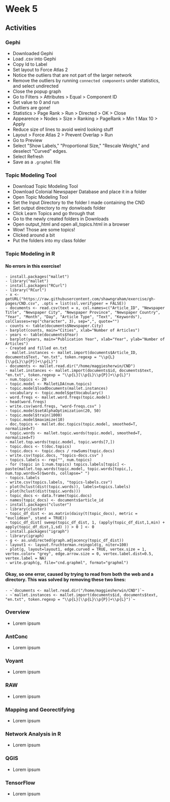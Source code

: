 # Week 5
## Activities
### Gephi
- Downloaded Gephi
- Load .csv into Gephi
- Copy Id to Label
- Set layout to Force Atlas 2
- Notice the outliers that are not part of the larger network
- Remove the outliers by running `connected components` under statistics, and select undirected
- Close the popup graph
- Go to Filters > Attributes > Equal > Component ID
- Set value to 0 and run
- Outliers are gone!
- Statistics > Page Rank > Run > Directed > OK > Close
- Appearence > Nodes > Size > Ranking > PageRank > Min 1 Max 10 > Apply
- Reduce size of lines to avoid weird looking stuff
- Layout > Force Atlas 2 > Prevent Overlap > Run
- Go to Preview
- Select "Show Labels," "Proportional Size," "Rescale Weight," and deselect "Curved" edges.
- Select Refresh
- Save as a `.graphml` file
### Topic Modeling Tool
- Download Topic Modeling Tool 
- Download Colonial Newspaper Database and place it in a folder
- Open Topic Modeling Tool
- Set the Input Directory to the folder I made containing the CND
- Set output directory to my donwloads folder
- Click Learn Topics and go through that
- Go to the newly created folders in Downloads
- Open output_html and open all_topics.html in a browser
- Wow! Those are some topics!
- Clicked around a bit
- Put the folders into my class folder
### Topic Modeling in R
#### No errors in this exercise!
    - install.packages("mallet")
    - library("mallet")
    - install.packages("RCurl")
    - library("RCurl")
    - x <- getURL("https://raw.githubusercontent.com/shawngraham/exercise/gh-pages/CND.csv", .opts = list(ssl.verifypeer = FALSE))
    - documents <- read.csv(text = x, col.names=c("Article_ID", "Newspaper Title", "Newspaper City", "Newspaper Province", "Newspaper Country", "Year", "Month", "Day", "Article Type", "Text", "Keywords"), colClasses=rep("character", 3), sep=",", quote="")
    - counts <- table(documents$Newspaper.City)
    - barplot(counts, main="Cities", xlab="Number of Articles")
    - years <- table(documents$Year)
    - barplot(years, main="Publication Year", xlab="Year", ylab="Number of Articles")
    - Created and filled en.txt
    -  mallet.instances <- mallet.import(documents$Article_ID, documents$Text, "en.txt", token.regexp = "\\p{L}[\\p{L}\\p{P}]+\\p{L}")
    - documents <- mallet.read.dir("/home/maggiesherwin/CND")
    - mallet.instances <- mallet.import(documents$id, documents$text, "en.txt", token.regexp = "\\p{L}[\\p{L}\\p{P}]+\\p{L}")
    - num.topics <- 20
    - topic.model <- MalletLDA(num.topics)
    - topic.model$loadDocuments(mallet.instances)
    - vocabulary <- topic.model$getVocabulary()
    - word.freqs <- mallet.word.freqs(topic.model)
    - head(word.freqs)
    - write.csv(word.freqs, "word-freqs.csv" )
    - topic.model$setAlphaOptimization(20, 50)
    - topic.model$train(1000)
    - topic.model$maximize(10)
    - doc.topics <- mallet.doc.topics(topic.model, smoothed=T, normalized=T)
    - topic.words <- mallet.topic.words(topic.model, smoothed=T, normalized=T)
    - mallet.top.words(topic.model, topic.words[7,])
    - topic.docs <- t(doc.topics)
    - topic.docs <- topic.docs / rowSums(topic.docs)
    - write.csv(topic.docs, "topics-docs.csv" )
    - topics.labels <- rep("", num.topics)
    - for (topic in 1:num.topics) topics.labels[topic] <- paste(mallet.top.words(topic.model, topic.words[topic,], num.top.words=5)$words, collapse=" ")
    - topics.labels
    - write.csv(topics.labels, "topics-labels.csv")
    - plot(hclust(dist(topic.words)), labels=topics.labels)
    - plot(hclust(dist(topic.words)))
    - topic_docs <- data.frame(topic.docs)
    - names(topic_docs) <- documents$article_id
    - install.packages("cluster")
    - library(cluster)
    - topic_df_dist <- as.matrix(daisy(t(topic_docs), metric = "euclidean", stand = TRUE))
    - topic_df_dist[ sweep(topic_df_dist, 1, (apply(topic_df_dist,1,min) + apply(topic_df_dist,1,sd) )) > 0 ] <- 0
    - install.packages("igraph")
    - library(igraph)
    - g <- as.undirected(graph.adjacency(topic_df_dist))
    - layout1 <- layout.fruchterman.reingold(g, niter=100)
    - plot(g, layout=layout1, edge.curved = TRUE, vertex.size = 1, vertex.color= "grey", edge.arrow.size = 0, vertex.label.dist=0.5, vertex.label = NA)
    - write.graph(g, file="cnd.graphml", format="graphml")
#### Okay, so one error, caused by trying to read from both the web and a directory. This was solved by removing these two lines: 
    - ~`documents <- mallet.read.dir("/home/maggiesherwin/CND")`~
    - ~`mallet.instances <- mallet.import(documents$id, documents$text, "en.txt", token.regexp = "\\p{L}[\\p{L}\\p{P}]+\\p{L}")`~
### Overview
- Lorem ipsum
### AntConc
- Lorem ipsum
### Voyant
- Lorem ipsum
### RAW
- Lorem ipsum
### Mapping and Georectifying
- Lorem ipsum
### Network Analysis in R
- Lorem ipsum
### QGIS
- Lorem ipsum
### TensorFlow
- Lorem ipsum
